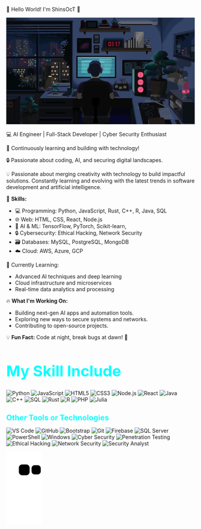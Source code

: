 🌟 Hello World! I'm ShinsOcT 🌟

![My GIF](https://raw.githubusercontent.com/ShinsOcT/ShinsOcT/main/assets/This%20pin%20is%20all%20about%20coding.gif)

💻 AI Engineer | Full-Stack Developer | Cyber Security Enthusiast


🚀 Continuously learning and building with technology!

🔒 Passionate about coding, AI, and securing digital landscapes.

💡 Passionate about merging creativity with technology to build impactful solutions. Constantly learning and evolving with the latest trends in software development and artificial intelligence.

🚀 **Skills:**
- 💻 Programming: Python, JavaScript, Rust, C++, R, Java, SQL
- 🌐 Web: HTML, CSS, React, Node.js
- 🧠 AI & ML: TensorFlow, PyTorch, Scikit-learn,
- 🔒 Cybersecurity: Ethical Hacking, Network Security
- 🗃️ Databases: MySQL, PostgreSQL, MongoDB
- ☁️ Cloud: AWS, Azure, GCP

🌱 Currently Learning:
- Advanced AI techniques and deep learning
- Cloud infrastructure and microservices
- Real-time data analytics and processing


🔥 **What I'm Working On:**
- Building next-gen AI apps and automation tools.
- Exploring new ways to secure systems and networks.
- Contributing to open-source projects.

💡 **Fun Fact:** Code at night, break bugs at dawn! 🌙


<h1 style="font-size: 40px; color: cyan;">My Skill Include</h1>

![Python](https://img.shields.io/badge/-Python-3776AB?style=flat-square&logo=python&logoColor=ffffff)
![JavaScript](https://img.shields.io/badge/JavaScript-FFD700?style=flat-square&logo=javascript&logoColor=black)
![HTML5](https://img.shields.io/badge/-HTML5-%23E44D27?style=flat-square&logo=html5&logoColor=ffffff)
![CSS3](https://img.shields.io/badge/-CSS3-%231572B6?style=flat-square&logo=css3&logoColor=ffffff)
![Node.js](https://img.shields.io/badge/-Node.js-339933?style=flat-square&logo=Node.js&logoColor=ffffff)
![React](https://img.shields.io/badge/-React-61DAFB?style=flat-square&logo=react&logoColor=ffffff)
![Java](https://img.shields.io/badge/-Java-5B4638?style=flat-square&logo=java&logoColor=ffffff)
![C++](https://img.shields.io/badge/-C++-00599C?style=flat-square&logo=c%2B%2B&logoColor=ffffff)
![SQL](https://img.shields.io/badge/-SQL-4479A1?style=flat-square&logo=postgresql&logoColor=ffffff)
![Rust](https://img.shields.io/badge/-Rust-000000?style=flat-square&logo=rust&logoColor=ffffff)
![R](https://img.shields.io/badge/-R-276DC3?style=flat-square&logo=r&logoColor=ffffff)
![PHP](https://img.shields.io/badge/-PHP-777BB4?style=flat-square&logo=php&logoColor=ffffff)
![Julia](https://img.shields.io/badge/-Julia-9558B2?style=flat-square&logo=julia&logoColor=ffffff)

<h1 style="font-size: 20px; color: cyan;">Other Tools or Technologies</h1>

![VS Code](https://img.shields.io/badge/-VS%20Code-007ACC?style=flat-square&logo=visual-studio-code&logoColor=ffffff)
![GitHub](https://img.shields.io/badge/-GitHub-181717?style=flat-square&logo=github&logoColor=ffffff)
![Bootstrap](https://img.shields.io/badge/-Bootstrap-563D7C?style=flat-square&logo=bootstrap&logoColor=ffffff)
![Git](https://img.shields.io/badge/-Git-%23F05032?style=flat-square&logo=git&logoColor=ffffff)
![Firebase](https://img.shields.io/badge/-Firebase-FFCA28?style=flat-square&logo=firebase&logoColor=ffffff)
![SQL Server](https://img.shields.io/badge/-SQL%20Server-CC2927?style=flat-square&logo=microsoft-sql-server&logoColor=ffffff)
![PowerShell](https://img.shields.io/badge/-PowerShell-5391FE?style=flat-square&logo=powershell&logoColor=ffffff)
![Windows](https://img.shields.io/badge/-Windows-0078D6?style=flat-square&logo=windows&logoColor=ffffff)
![Cyber Security](https://img.shields.io/badge/-Cyber%20Security-2E3440?style=flat-square&logo=security&logoColor=FFFFFF)
![Penetration Testing](https://img.shields.io/badge/-Penetration%20Testing-007ACC?style=flat-square&logo=kali-linux&logoColor=FFFFFF)
![Ethical Hacking](https://img.shields.io/badge/-Ethical%20Hacking-FF0000?style=flat-square&logo=hack-the-box&logoColor=FFFFFF)
![Network Security](https://img.shields.io/badge/-Network%20Security-4682B4?style=flat-square&logo=cisco&logoColor=FFFFFF)
![Security Analyst](https://img.shields.io/badge/-Security%20Analyst-000000?style=flat-square&logo=protonmail&logoColor=FFFFFF)





![snake gif](https://github.com/ShinsOcT/ShinsOcT/blob/output/github-contribution-grid-snake.svg)


